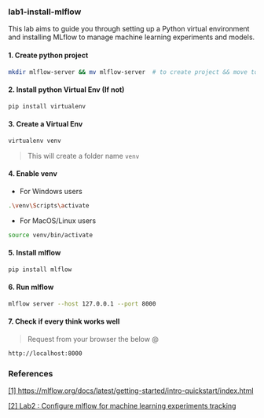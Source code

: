### lab1-install-mlflow
This lab aims to guide you through setting up a Python virtual environment and installing MLflow to manage machine learning experiments and models.


#### 1. Create python project

```bash
mkdir mlflow-server && mv mlflow-server  # to create project && move to the the project

```

#### 2. Install python Virtual Env (If not)

```bash
pip install virtualenv
```

#### 3. Create a Virtual Env

```bash
virtualenv venv
```

> This will create a folder name `venv`


#### 4. Enable venv

- For Windows users

```bash
.\venv\Scripts\activate
```

- For MacOS/Linux users

```bash
source venv/bin/activate
```

#### 5. Install mlflow

```bash
pip install mlflow
```

#### 6. Run mlflow

```bash
mlflow server --host 127.0.0.1 --port 8000
```

#### 7. Check if every think works well

> Request from your browser the below @

```bash
http://localhost:8000
```

### References
[[1] https://mlflow.org/docs/latest/getting-started/intro-quickstart/index.html ](https://mlflow.org/docs/latest/getting-started/intro-quickstart/index.html)

[[2] Lab2 : Configure mlflow for machine learning experiments tracking](https://github.com/abdoulfataoh/lab2-configure-mlflow-for-exp-tracking)

